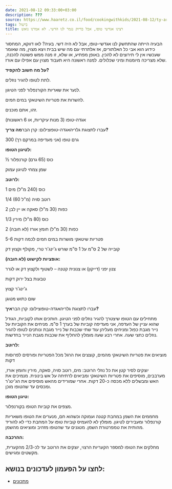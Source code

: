 ```yaml
---
date: 2021-08-12 09:33:00+03:00
description: ???
source: https://www.haaretz.co.il/food/cookingwithkids/2021-08-12/ty-article/0000017f-f8fb-ddde-abff-fcffba2c0000
tags: בישול
title: רצינו אגדשי טופו, אבל בדיוק נגמר לנו הדשי. לא אמרנו נואש
---
```


הבעיה הייתה שהתחשק לנו אגדשי-טופו, אבל לא היה דשי. בעיה? לאו דווקא, המחסור כידוע הוא אבי כל האלתורים, אז אלתרתי עם מה שיש בבית ויצא מצוין, מה שאומר שעכשיו אין לי תירוצים לא להכין. באופן מפתיע, או שלא, זו מנה ממש פשוטה להכנה, שלא מצריכה מיומנות ומיני שכלולים. למנה ראשונה היא תעבוד מצוין עם אפילו עם אורז.

**על מה חשוב להקפיד?**

לתת לטופו להגיר נוזלים.

לנער את שאריות הקורנפלור לפני הטיגון.

להשרות את פטריות השיטאקי במים חמים.

זהו, אתם מוכנים.

אגדה-טופו (3 מנות עיקריות, או 6 ראשונות)

 עברו לתצוגת גלריהאגדה-טופוצילום: קרן הבר**מה צריך?**

300 גרם טופו (אני מעדיפה במרקם רך)

**לטיגון הטופו:**

½ כוס (65 גרם) קורנפלור

שמן צמחי לטיגון עמוק

**לרוטב:**

1 כוס (240 מ"ל) מים

1/4 (60 מ"ל) רוטב סויה

2 כפות (30 מ"ל) סאקה או יין לבן

1/3 כוס (80 מ"ל) מירין

2 כפות (30 מ"ל) חומץ אורז (לא חובה)

5-6 פטריות שיטאקי מושרות במים חמים לכמה דקות

קובייה של 2 ס"מ על 1 ס"מ שורש ג'ינג'ר טרי, מקולף וקצוץ דק

**אופציות לקישוט (לא חובה):**

צנון יפני (דייקון) או צנונית קטנה – לשטוף ולקצוץ דק או לגרר

טבעות בצל ירוק דקות

ג'ינג'ר קצוץ

שום כתוש מטוגן

 עברו לתצוגת גלריהאגדה-טופוצילום: קרן הבר**איך?**

מתחילים עם הטופו שיצטרך להגיר נוזלים לפני הטיגון. חותכים אותו לקוביות, הגודל שהוא עניין של העדפה, אני מעדיפה קוביות של בערך 1 ס"מ. מניחים את הקוביות על נייר מגבת כפול ומניחים מעליהן עוד שתי שכבות של נייר מגבת ונותנים לטופו להגיר נוזלים כחצי שעה. אחרי רבע שעה מומלץ להחליף את שכבות מגבת הנייר בחדשות.

**לרוטב:**

מוציאים את פטריות השיטאקי מהמים, קוצצים את הרגל מכל הפטריות ופורסים לפרוסות דקות

יוצקים לסיר קטן את כל נוזלי הרוטב: מים, רוטב סויה, סאקה, מירין וחומץ אורז, מערבבים, מוסיפים את פטריות השיטאקי ומביאים לרתיחה על אש בינונית. מנמיכים את האש ומבשלים ללא מכסה כ-20 דקות. אחרי שמורידים מהאש מוסיפים את הג'ינג'ר ומכסים עד שהטופו מוכן.

**טיגון הטופו:**

מצפים את קוביות הטופו בקורנפלור.

מחממים את השמן במחבת קטנה ועמוקה וכשהוא חם, מנערים את הטופו משאריות קורנפלור ומעבירים לטיגון. מומלץ לא להעמיס קוביות טופו על המחבת כדי לא להוריד מהותית את טמפרטורת השמן. מטגנים עד שהטופו מזהיב ומוציאים מהשמן.

**ההרכבה:**

מחלקים את הטופו למספר הקעריות הרצוי, יוצקים את הרוטב עד לכ-2/3 מהקערית, מקשטים ומגישים.

לחצו על הפעמון לעדכונים בנושא:
------------------------------

* [מתכונים](/ty-tag/recipes-0000017f-da28-dea8-a77f-de6a4ba50000)